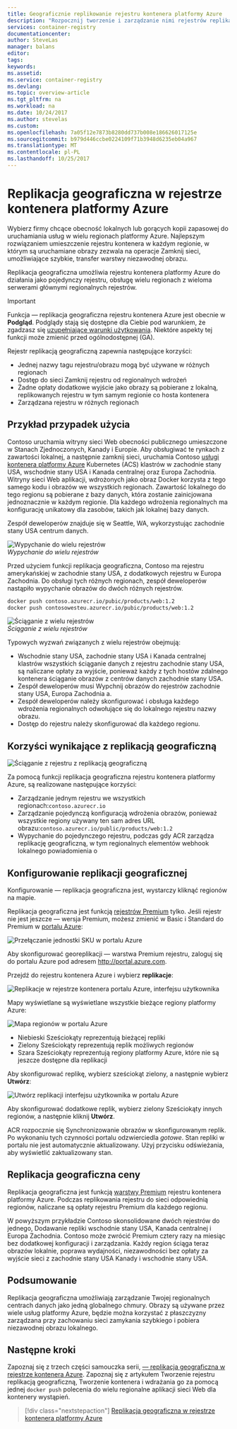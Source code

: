 ```yaml
---
title: Geograficznie replikowanie rejestru kontenera platformy Azure
description: "Rozpocznij tworzenie i zarządzanie nimi rejestrów replikacją geograficzną kontenera platformy Azure."
services: container-registry
documentationcenter: 
author: SteveLas
manager: balans
editor: 
tags: 
keywords: 
ms.assetid: 
ms.service: container-registry
ms.devlang: 
ms.topic: overview-article
ms.tgt_pltfrm: na
ms.workload: na
ms.date: 10/24/2017
ms.author: stevelas
ms.custom: 
ms.openlocfilehash: 7a05f12e7873b8280dd737b008e186626017125e
ms.sourcegitcommit: b979d446ccbe0224109f71b3948d6235eb04a967
ms.translationtype: MT
ms.contentlocale: pl-PL
ms.lasthandoff: 10/25/2017
---
```

# <a name="geo-replication-in-azure-container-registry"></a>Replikacja geograficzna w rejestrze kontenera platformy Azure

Wybierz firmy chcące obecność lokalnych lub gorących kopii zapasowej do uruchamiania usług w wielu regionach platformy Azure. Najlepszym rozwiązaniem umieszczenie rejestru kontenera w każdym regionie, w którym są uruchamiane obrazy zezwala na operacje Zamknij sieci, umożliwiające szybkie, transfer warstwy niezawodnej obrazu.

Replikacja geograficzna umożliwia rejestru kontenera platformy Azure do działania jako pojedynczy rejestru, obsługę wielu regionach z wieloma serwerami głównymi regionalnych rejestrów.

> [!IMPORTANT]
> Funkcja — replikacja geograficzna rejestru kontenera Azure jest obecnie w **Podgląd**. Podglądy stają się dostępne dla Ciebie pod warunkiem, że zgadzasz się [uzupełniające warunki użytkowania](https://azure.microsoft.com/support/legal/preview-supplemental-terms/). Niektóre aspekty tej funkcji może zmienić przed ogólnodostępnej (GA).
>

Rejestr replikacją geograficzną zapewnia następujące korzyści:

* Jednej nazwy tagu rejestru/obrazu mogą być używane w różnych regionach
* Dostęp do sieci Zamknij rejestru od regionalnych wdrożeń
* Żadne opłaty dodatkowe wyjście jako obrazy są pobierane z lokalną, replikowanych rejestru w tym samym regionie co hosta kontenera
* Zarządzana rejestru w różnych regionach

## <a name="example-use-case"></a>Przykład przypadek użycia
Contoso uruchamia witryny sieci Web obecności publicznego umieszczone w Stanach Zjednoczonych, Kanady i Europie. Aby obsługiwać te rynkach z zawartości lokalnej, a następnie zamknij sieci, uruchamia Contoso [usługi kontenera platformy Azure](/azure/container-service/kubernetes/) Kubernetes (ACS) klastrów w zachodnie stany USA, wschodnie stany USA i Kanada centralnej oraz Europa Zachodnia. Witryny sieci Web aplikacji, wdrożonych jako obraz Docker korzysta z tego samego kodu i obrazów we wszystkich regionach. Zawartość lokalnego do tego regionu są pobierane z bazy danych, która zostanie zainicjowana jednoznacznie w każdym regionie. Dla każdego wdrożenia regionalnych ma konfigurację unikatowy dla zasobów, takich jak lokalnej bazy danych.

Zespół deweloperów znajduje się w Seattle, WA, wykorzystując zachodnie stany USA centrum danych.

![Wypychanie do wielu rejestrów](media/container-registry-geo-replication/before-geo-replicate.png)<br />*Wypychanie do wielu rejestrów*

Przed użyciem funkcji replikacja geograficzna, Contoso ma rejestru amerykańskiej w zachodnie stany USA, z dodatkowych rejestru w Europa Zachodnia. Do obsługi tych różnych regionach, zespół deweloperów nastąpiło wypychanie obrazów do dwóch różnych rejestrów.

```bash
docker push contoso.azurecr.io/pubic/products/web:1.2
docker push contosowesteu.azurecr.io/pubic/products/web:1.2
```
![Ściąganie z wielu rejestrów](media/container-registry-geo-replication/before-geo-replicate-pull.png)<br />*Ściąganie z wielu rejestrów*

Typowych wyzwań związanych z wielu rejestrów obejmują:

* Wschodnie stany USA, zachodnie stany USA i Kanada centralnej klastrów wszystkich ściąganie danych z rejestru zachodnie stany USA, są naliczane opłaty za wyjście, ponieważ każdy z tych hostów zdalnego kontenera ściąganie obrazów z centrów danych zachodnie stany USA.
* Zespół deweloperów musi Wypchnij obrazów do rejestrów zachodnie stany USA, Europa Zachodnia a.
* Zespół deweloperów należy skonfigurować i obsługa każdego wdrożenia regionalnych odwołujące się do lokalnego rejestru nazwy obrazu.
* Dostęp do rejestru należy skonfigurować dla każdego regionu.

## <a name="benefits-of-geo-replication"></a>Korzyści wynikające z replikacją geograficzną

![Ściąganie z rejestru z replikacją geograficzną](media/container-registry-geo-replication/after-geo-replicate-pull.png)

Za pomocą funkcji replikacja geograficzna rejestru kontenera platformy Azure, są realizowane następujące korzyści:

* Zarządzanie jednym rejestru we wszystkich regionach:`contoso.azurecr.io`
* Zarządzanie pojedynczą konfiguracją wdrożenia obrazów, ponieważ wszystkie regiony używany ten sam adres URL obrazu:`contoso.azurecr.io/public/products/web:1.2`
* Wypychanie do pojedynczego rejestru, podczas gdy ACR zarządza replikację geograficzną, w tym regionalnych elementów webhook lokalnego powiadomienia o

## <a name="configure-geo-replication"></a>Konfigurowanie replikacji geograficznej
Konfigurowanie — replikacja geograficzna jest, wystarczy kliknąć regionów na mapie.

Replikacja geograficzna jest funkcją [rejestrów Premium](container-registry-skus.md) tylko. Jeśli rejestr nie jest jeszcze — wersja Premium, możesz zmienić w Basic i Standard do Premium w [portalu Azure](https://portal.azure.com):

![Przełączanie jednostki SKU w portalu Azure](media/container-registry-skus/update-registry-sku.png)

Aby skonfigurować georeplikacji — warstwa Premium rejestru, zaloguj się do portalu Azure pod adresem http://portal.azure.com.

Przejdź do rejestru kontenera Azure i wybierz **replikacje**:

![Replikacje w rejestrze kontenera portalu Azure, interfejsu użytkownika](media/container-registry-geo-replication/registry-services.png)

Mapy wyświetlane są wyświetlane wszystkie bieżące regiony platformy Azure:

 ![Mapa regionów w portalu Azure](media/container-registry-geo-replication/registry-geo-map.png)

* Niebieski Sześciokąty reprezentują bieżącej repliki
* Zielony Sześciokąty reprezentują replik możliwych regionów
* Szara Sześciokąty reprezentują regiony platformy Azure, które nie są jeszcze dostępne dla replikacji

Aby skonfigurować replikę, wybierz sześciokąt zielony, a następnie wybierz **Utwórz**:

 ![Utwórz replikacji interfejsu użytkownika w portalu Azure](media/container-registry-geo-replication/create-replication.png)

Aby skonfigurować dodatkowe replik, wybierz zielony Sześciokąty innych regionów, a następnie kliknij **Utwórz**.

ACR rozpocznie się Synchronizowanie obrazów w skonfigurowanym replik. Po wykonaniu tych czynności portalu odzwierciedla *gotowe*. Stan repliki w portalu nie jest automatycznie aktualizowany. Użyj przycisku odświeżania, aby wyświetlić zaktualizowany stan.

## <a name="geo-replication-pricing"></a>Replikacja geograficzna ceny

Replikacja geograficzna jest funkcją [warstwy Premium](container-registry-skus.md#premium) rejestru kontenera platformy Azure. Podczas replikowania rejestru do sieci odpowiednią regionów, naliczane są opłaty rejestru Premium dla każdego regionu.

W powyższym przykładzie Contoso skonsolidowane dwóch rejestrów do jednego, Dodawanie repliki wschodnie stany USA, Kanada centralnej i Europa Zachodnia. Contoso może zwrócić Premium cztery razy na miesiąc bez dodatkowej konfiguracji i zarządzania. Każdy region ściąga teraz obrazów lokalnie, poprawa wydajności, niezawodności bez opłaty za wyjście sieci z zachodnie stany USA Kanady i wschodnie stany USA.

## <a name="summary"></a>Podsumowanie

Replikacja geograficzna umożliwiają zarządzanie Twojej regionalnych centrach danych jako jedną globalnego chmury. Obrazy są używane przez wiele usług platformy Azure, będzie można korzystać z płaszczyzny zarządzana przy zachowaniu sieci zamykania szybkiego i pobiera niezawodnej obrazu lokalnego.

## <a name="next-steps"></a>Następne kroki

Zapoznaj się z trzech części samouczka serii, [— replikacja geograficzna w rejestrze kontenera Azure](container-registry-tutorial-prepare-registry.md). Zapoznaj się z artykułem Tworzenie rejestru replikacją geograficzną, Tworzenie kontenera i wdrażania go za pomocą jednej `docker push` polecenia do wielu regionalne aplikacji sieci Web dla kontenery wystąpień.

> [!div class="nextstepaction"]
> [Replikacja geograficzna w rejestrze kontenera platformy Azure](container-registry-tutorial-prepare-registry.md)